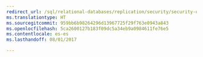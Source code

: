 ```yaml
--- 
redirect_url: /sql/relational-databases/replication/security/security-overview-replication
ms.translationtype: HT
ms.sourcegitcommit: 959bb6b98264296d13967725f29f763e0943a843
ms.openlocfilehash: 5ca2600127b183f09dc5a34eb9a0984611fe76e5
ms.contentlocale: es-es
ms.lasthandoff: 08/01/2017

--- 
```



